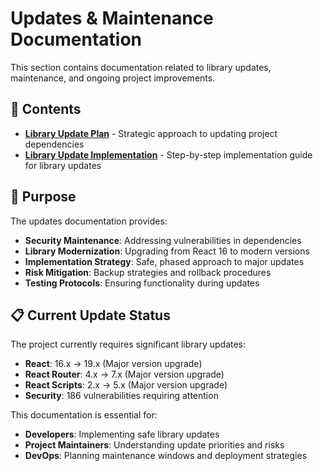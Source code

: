 # Updates & Maintenance Documentation

This section contains documentation related to library updates, maintenance, and ongoing project improvements.

## 🔄 Contents

- **[Library Update Plan](./library-update-plan.md)** - Strategic approach to updating project dependencies
- **[Library Update Implementation](./library-update-implementation.md)** - Step-by-step implementation guide for library updates

## 🎯 Purpose

The updates documentation provides:
- **Security Maintenance**: Addressing vulnerabilities in dependencies
- **Library Modernization**: Upgrading from React 16 to modern versions
- **Implementation Strategy**: Safe, phased approach to major updates
- **Risk Mitigation**: Backup strategies and rollback procedures
- **Testing Protocols**: Ensuring functionality during updates

## 📋 Current Update Status

The project currently requires significant library updates:
- **React**: 16.x → 19.x (Major version upgrade)
- **React Router**: 4.x → 7.x (Major version upgrade)
- **React Scripts**: 2.x → 5.x (Major version upgrade)
- **Security**: 186 vulnerabilities requiring attention

This documentation is essential for:
- **Developers**: Implementing safe library updates
- **Project Maintainers**: Understanding update priorities and risks
- **DevOps**: Planning maintenance windows and deployment strategies
